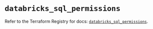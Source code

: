# `databricks_sql_permissions`

Refer to the Terraform Registry for docs: [`databricks_sql_permissions`](https://registry.terraform.io/providers/databricks/databricks/1.66.0/docs/resources/sql_permissions).
